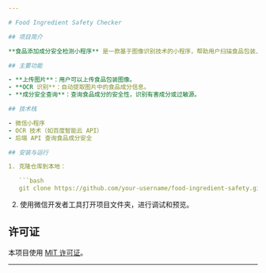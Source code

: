 ```yaml
---

# Food Ingredient Safety Checker

## 项目简介

**食品添加成分安全检测小程序** 是一款基于图像识别技术的小程序，帮助用户扫描食品包装上的成分列表，自动解析并评估成分的安全性。通过调用 OCR 技术，系统可以提取成分信息，并查询该成分是否有害或是否存在过敏源。该小程序旨在提高食品安全意识，帮助用户避免潜在的有害成分。

## 主要功能

- **上传图片**：用户可以上传食品包装图像。
- **OCR 识别**：自动提取图片中的食品成分信息。
- **成分安全查询**：查询食品成分的安全性，识别有害成分或过敏源。

## 技术栈

- 微信小程序
- OCR 技术（如百度智能云 API）
- 后端 API 查询食品成分安全

## 安装与运行

1. 克隆仓库到本地：

   ```bash
   git clone https://github.com/your-username/food-ingredient-safety.git
   ```

2. 使用微信开发者工具打开项目文件夹，进行调试和预览。

## 许可证

本项目使用 [MIT 许可证](LICENSE)。

---
```


